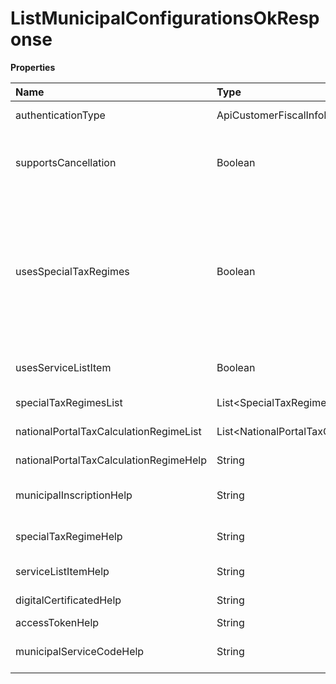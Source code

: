 # ListMunicipalConfigurationsOkResponse

**Properties**

| Name                                   | Type                                                                   | Required | Description                                                                                                                                                                                                                    |
| :------------------------------------- | :--------------------------------------------------------------------- | :------- | :----------------------------------------------------------------------------------------------------------------------------------------------------------------------------------------------------------------------------- |
| authenticationType                     | ApiCustomerFiscalInfoMunicipalOptionsGetResponseEnotasTipoAutenticacao | ❌       | Type of authentication required at city hall                                                                                                                                                                                   |
| supportsCancellation                   | Boolean                                                                | ❌       | Whether or not it supports the cancellation of invoices automatically at your city hall                                                                                                                                        |
| usesSpecialTaxRegimes                  | Boolean                                                                | ❌       | It is necessary to inform or not the special taxation regime. If used, enter it in the `specialTaxRegime` field of **Create or update tax information** according to the options returned in the `specialTaxRegimesList` list. |
| usesServiceListItem                    | Boolean                                                                | ❌       | Whether or not to inform the item on the service list                                                                                                                                                                          |
| specialTaxRegimesList                  | List\<SpecialTaxRegimesList\>                                          | ❌       | Tax calculation regime options                                                                                                                                                                                                 |
| nationalPortalTaxCalculationRegimeList | List\<NationalPortalTaxCalculationRegimeList\>                         | ❌       | Special taxation regime options                                                                                                                                                                                                |
| nationalPortalTaxCalculationRegimeHelp | String                                                                 | ❌       | Explanation of the tax calculation regime                                                                                                                                                                                      |
| municipalInscriptionHelp               | String                                                                 | ❌       | Explanation of the municipal registration format                                                                                                                                                                               |
| specialTaxRegimeHelp                   | String                                                                 | ❌       | Explanation of the special taxation regime                                                                                                                                                                                     |
| serviceListItemHelp                    | String                                                                 | ❌       | Explanation of service list item format                                                                                                                                                                                        |
| digitalCertificatedHelp                | String                                                                 | ❌       | Explanation of digital certificate                                                                                                                                                                                             |
| accessTokenHelp                        | String                                                                 | ❌       | Token Explanation                                                                                                                                                                                                              |
| municipalServiceCodeHelp               | String                                                                 | ❌       | Explanation of municipal service code format                                                                                                                                                                                   |

<!-- This file was generated by liblab | https://liblab.com/ -->
